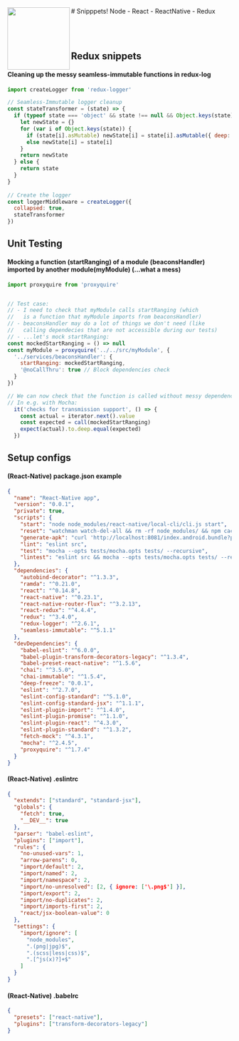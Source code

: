 <img src="https://aspblogs.blob.core.windows.net/media/dwahlin/Windows-Live-Writer/57c59b2be72b_127DE/image_8.png" width="140" align="left">
# Snipppets!
Node - React - ReactNative - Redux
<br />
<br />
<br />
<br />
  
## Redux snippets
#### Cleaning up the messy seamless-immutable functions in redux-log
```javascript
import createLogger from 'redux-logger'

// Seamless-Immutable logger cleanup
const stateTransformer = (state) => {
  if (typeof state === 'object' && state !== null && Object.keys(state).length) {
    let newState = {}
    for (var i of Object.keys(state)) {
      if (state[i].asMutable) newState[i] = state[i].asMutable({ deep: true })
      else newState[i] = state[i]
    }
    return newState
  } else {
    return state
  }
}
​
// Create the logger
const loggerMiddleware = createLogger({
  collapsed: true,
  stateTransformer
})
```

## Unit Testing
#### Mocking a function (startRanging) of a module (beaconsHandler) imported by another module(myModule) (...what a mess)
```javascript
import proxyquire from 'proxyquire'


// Test case: 
// - I need to check that myModule calls startRanging (which
//   is a function that myModule imports from beaconsHandler)
// - beaconsHandler may do a lot of things we don't need (like
//   calling dependecies that are not accessible during our tests)
// - ...let's mock startRanging:
const mockedStartRanging = () => null
const myModule = proxyquire('../../src/myModule', {
  '../services/beaconsHandler': {
    startRanging: mockedStartRanging,
    '@noCallThru': true // Block dependencies check
  }
})

// We can now check that the function is called without messy dependency issues.
// In e.g. with Mocha:
  it('checks for transmission support', () => {
    const actual = iterator.next().value
    const expected = call(mockedStartRanging)
    expect(actual).to.deep.equal(expected)
  })

```


## Setup configs
#### (React-Native) package.json example
```json
{
  "name": "React-Native app",
  "version": "0.0.1",
  "private": true,
  "scripts": {
    "start": "node node_modules/react-native/local-cli/cli.js start",
    "reset": "watchman watch-del-all && rm -rf node_modules/ && npm cache clean && npm prune && npm i",
    "generate-apk": "curl 'http://localhost:8081/index.android.bundle?platform=android' -dev=false -o 'android/app/src/main/assets/index.android.bundle' && android/gradlew assembleRelease -p android/",
    "lint": "eslint src",
    "test": "mocha --opts tests/mocha.opts tests/ --recursive",
    "lintest": "eslint src && mocha --opts tests/mocha.opts tests/ --recursive"
  },
  "dependencies": {
    "autobind-decorator": "^1.3.3",
    "ramda": "^0.21.0",
    "react": "^0.14.8",
    "react-native": "^0.23.1",
    "react-native-router-flux": "^3.2.13",
    "react-redux": "^4.4.4",
    "redux": "^3.4.0",
    "redux-logger": "^2.6.1",
    "seamless-immutable": "^5.1.1"
  },
  "devDependencies": {
    "babel-eslint": "^6.0.0",
    "babel-plugin-transform-decorators-legacy": "^1.3.4",
    "babel-preset-react-native": "^1.5.6",
    "chai": "^3.5.0",
    "chai-immutable": "^1.5.4",
    "deep-freeze": "0.0.1",
    "eslint": "^2.7.0",
    "eslint-config-standard": "^5.1.0",
    "eslint-config-standard-jsx": "^1.1.1",
    "eslint-plugin-import": "^1.4.0",
    "eslint-plugin-promise": "^1.1.0",
    "eslint-plugin-react": "^4.3.0",
    "eslint-plugin-standard": "^1.3.2",
    "fetch-mock": "^4.3.1",
    "mocha": "^2.4.5",
    "proxyquire": "^1.7.4"
  }
}
```

#### (React-Native) .eslintrc
```json
{
  "extends": ["standard", "standard-jsx"],
  "globals": {
    "fetch": true,
    "__DEV__": true
  },
  "parser": "babel-eslint",
  "plugins": ["import"],
  "rules": {
    "no-unused-vars": 1,
    "arrow-parens": 0,
    "import/default": 2,
    "import/named": 2,
    "import/namespace": 2,
    "import/no-unresolved": [2, { ignore: ['\.png$'] }],
    "import/export": 2,
    "import/no-duplicates": 2,
    "import/imports-first": 2,
    "react/jsx-boolean-value": 0
  },
  "settings": {
    "import/ignore": [
      "node_modules",
      ".(png|jpg)$",
      ".(scss|less|css)$",
      ".[^js(x)?]+$"
    ]
  }
}
```

#### (React-Native) .babelrc
```json
{
  "presets": ["react-native"],
  "plugins": ["transform-decorators-legacy"]
}
```
